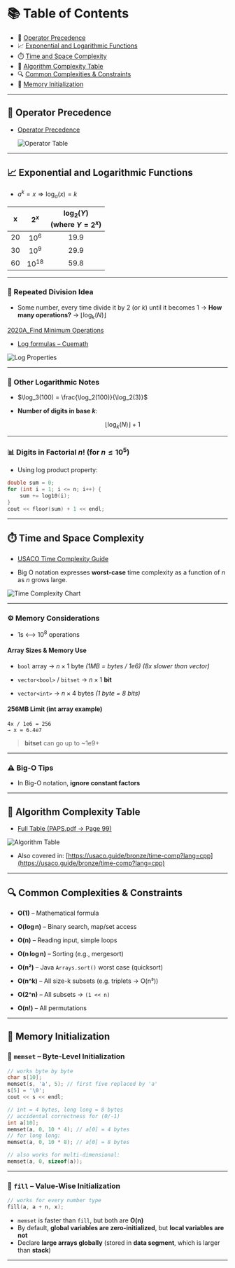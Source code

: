 # 📚 Table of Contents

* 🔢 [Operator Precedence](#-operator-precedence)
* 📈 [Exponential and Logarithmic Functions](#-exponential-and-logarithmic-functions)
* ⏱️ [Time and Space Complexity](#-time-and-space-complexity)
* 🧮 [Algorithm Complexity Table](#-algorithm-complexity-table)
* 🔍 [Common Complexities & Constraints](#-common-complexities--constraints)
* 🧼 [Memory Initialization](#-memory-initialization)

---

## 🔢 Operator Precedence

* [Operator Precedence](https://en.cppreference.com/w/cpp/language/operator_precedence)

  ![Operator Table](https://blogger.googleusercontent.com/img/b/R29vZ2xl/AVvXsEjDm_FtxeGKfyUhd-byPJ8Y34EKecgA7GwKXuF_IxJPrE4TKqzOsdZKybAkHC42NM7rs74hUzIklDTlhFCzq1RdLJm4sonfEEuA6fFSbP9SDXUfCicb2HO2kFimKV58CGr9Rx3RYsXR04Ie/s1600/untitled_thumb.png)

---

## 📈 Exponential and Logarithmic Functions

* $a^k = x \Rightarrow \log_a(x) = k$

|  x  |   $2^x$   | $\log_2(Y)$<br/>(where $Y = 2^x$) |
| :-: | :-------: | :-------------------------------: |
|  20 |   $10^6$  |                19.9               |
|  30 |   $10^9$  |                29.9               |
|  60 | $10^{18}$ |                59.8               |

---

### 🔁 Repeated Division Idea

* Some number, every time divide it by 2 (or $k$) until it becomes 1
  → **How many operations?** → $\lfloor \log_k(N) \rfloor$

[2020A\_Find Minimum Operations](./5_basic_maths/divisors_modulo/2020A_Find%20Minimum%20Operations.cpp)

* [Log formulas – Cuemath](https://www.cuemath.com/log-formulas/)

![Log Properties](https://storage.googleapis.com/wzukusers/user-19977666/images/5866e108c1fb01HOWam7/Logarithm-properties-ultimate-cheat-sheet-formula-product-quotient-power-root-inverse-identity-zero-change-equality-reciprocal_d600.PNG)

---

### 🧠 Other Logarithmic Notes

* $\log_3(100) = \frac{\log_2(100)}{\log_2(3)}$
* **Number of digits in base $k$**:

  $$
  \lfloor \log_k(N) \rfloor + 1
  $$

---

### 📊 Digits in Factorial $n!$ (for $n \leq 10^5$)

* Using log product property:

```cpp
double sum = 0;
for (int i = 1; i <= n; i++) {
    sum += log10(i);
}
cout << floor(sum) + 1 << endl;
```

---

## ⏱️ Time and Space Complexity

* [USACO Time Complexity Guide](https://usaco.guide/bronze/time-comp?lang=cpp)

* Big O notation expresses **worst-case** time complexity as a function of $n$ as $n$ grows large.

![Time Complexity Chart](https://miro.medium.com/v2/resize\:fit:1400/1*xq73u1N7ZsTE2MJ9jsj0CA.png)

---

### ⚙️ Memory Considerations

* 1s ⟷ $10^8$ operations

#### Array Sizes & Memory Use

* `bool` array → $n \times 1$ byte
  *(1MB = bytes / 1e6)*
  *(8x slower than vector<bool>)*

* `vector<bool>` / `bitset` → $n \times 1$ **bit**

* `vector<int>` → $n \times 4$ bytes
  *(1 byte = 8 bits)*

#### 256MB Limit (int array example)

```
4x / 1e6 = 256
→ x = 6.4e7
```

> **bitset** can go up to \~1e9+

---

### ⚠️ Big-O Tips

* In Big-O notation, **ignore constant factors**

---

## 🧮 Algorithm Complexity Table

* [Full Table (PAPS.pdf → Page 99)](https://usaco.guide/PAPS.pdf#page=99)

![Algorithm Table](https://i.ibb.co.com/gJcN1Q4/Screenshot-from-2024-10-11-00-22-26.png)

* Also covered in:
  [https://usaco.guide/bronze/time-comp?lang=cpp](https://usaco.guide/bronze/time-comp?lang=cpp)

---

## 🔍 Common Complexities & Constraints

* **O(1)** – Mathematical formula

* **O(log n)** – Binary search, map/set access

* **O(n)** – Reading input, simple loops

* **O(n log n)** – Sorting (e.g., mergesort)

* **O(n²)** – Java `Arrays.sort()` worst case (quicksort)

* **O(n^k)** – All size-k subsets (e.g. triplets → O(n³))

* **O(2^n)** – All subsets → `(1 << n)`

* **O(n!)** – All permutations

---

## 🧼 Memory Initialization

### 🧵 `memset` – Byte-Level Initialization

```cpp
// works byte by byte
char s[10];
memset(s, 'a', 5); // first five replaced by 'a'
s[5] = '\0';
cout << s << endl;
```

```cpp
// int = 4 bytes, long long = 8 bytes
// accidental correctness for (0/-1)
int a[10];
memset(a, 0, 10 * 4); // a[0] = 4 bytes
// for long long:
memset(a, 0, 10 * 8); // a[0] = 8 bytes

// also works for multi-dimensional:
memset(a, 0, sizeof(a));
```

---

### 🧩 `fill` – Value-Wise Initialization

```cpp
// works for every number type
fill(a, a + n, x);
```

* `memset` is faster than `fill`, but both are **O(n)**
* By default, **global variables are zero-initialized**, but **local variables are not**
* Declare **large arrays globally** (stored in **data segment**, which is larger than **stack**)

---